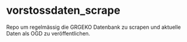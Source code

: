 # vorstossdaten_scrape
Repo um regelmässig die GRGEKO Datenbank zu scrapen und aktuelle Daten als OGD zu veröffentlichen.
